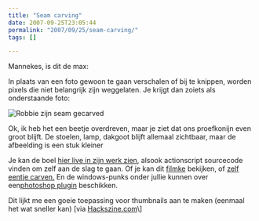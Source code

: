 ```yaml
---
title: "Seam carving"
date: 2007-09-25T23:05:44
permalink: "2007/09/25/seam-carving/"
tags: []

---
```

Mannekes, is dit de max:

In plaats van een foto gewoon te gaan verschalen of bij te knippen, worden pixels die niet belangrijk zijn weggelaten. Je krijgt dan zoiets als onderstaande foto:

![Robbie zijn seam gecarved](@images/posts/2007/09/robbieseam.jpg)

Ok, ik heb het een beetje overdreven, maar je ziet dat ons proefkonijn even groot blijft. De stoelen, lamp, dakgoot blijft allemaal zichtbaar, maar de afbeelding is een stuk kleiner

Je kan de boel [hier live in zijn werk zien](http://www.quasimondo.com/archives/000652.php "http://www.quasimondo.com/archives/000652.php"), alsook actionscript sourcecode vinden om zelf aan de slag te gaan. Of je kan dit [filmke](http://www.hackszine.com/blog/archive/2007/08/seam_carving_contentaware_imag.html "http://www.hackszine.com/blog/archive/2007/08/seam_carving_contentaware_imag.html") bekijken, of [zelf eentje carven.](http://swieskowski.net/carve/ "http://swieskowski.net/carve/") En de windows-punks onder jullie kunnen over een[photoshop plugin](http://picutel.com/ "http://picutel.com/") beschikken.

Dit lijkt me een goeie toepassing voor thumbnails aan te maken (eenmaal het wat sneller kan) \[via [Hackszine.com](http://www.hackszine.com/blog/archive/2007/09/open_source_seam_carving.html "http://www.hackszine.com/blog/archive/2007/09/open_source_seam_carving.html")\]
